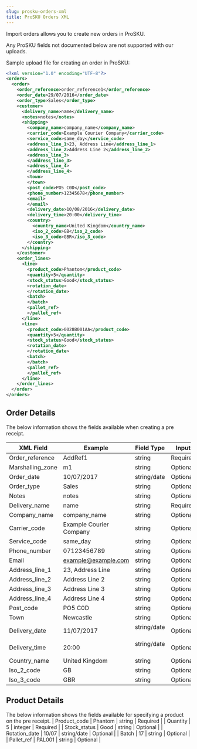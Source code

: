 ```yaml
---
slug: prosku-orders-xml
title: ProSKU Orders XML
---
```

Import orders allows you to create new orders in ProSKU. 

Any ProSKU fields not documented below are not supported with our uploads. 

Sample upload file for creating an order in ProSKU:

```xml
<?xml version="1.0" encoding="UTF-8"?>
<orders>
  <order>
    <order_reference>order_reference1</order_reference>
    <order_date>29/07/2016</order_date>
    <order_type>Sales</order_type>
    <customer>
      <delivery_name>name</delivery_name>
      <notes>notes</notes>
      <shipping>
        <company_name>company_name</company_name>
        <carrier_code>Example Courier Company</carrier_code>
        <service_code>same_day</service_code>
        <address_line_1>23, Address Line</address_line_1>
        <address_line_2>Address Line 2</address_line_2>
        <address_line_3>
        </address_line_3>
        <address_line_4>
        </address_line_4>
        <town>
        </town>
        <post_code>PO5 C0D</post_code>
        <phone_number>12345678</phone_number>
        <email>
        </email>
        <delivery_date>10/08/2016</delivery_date>
        <delivery_time>20:00</delivery_time>
        <country>
          <country_name>United Kingdom</country_name>
          <iso_2_code>GB</iso_2_code>
          <iso_3_code>GBR</iso_3_code>
        </country>
      </shipping>
    </customer>
    <order_lines>
      <line>
        <product_code>Phantom</product_code>
        <quantity>5</quantity>
        <stock_status>Good</stock_status>
        <rotation_date>
        </rotation_date>
        <batch>
        </batch>
        <pallet_ref>
        </pallet_ref>
      </line>
      <line>
        <product_code>0028B001AA</product_code>
        <quantity>5</quantity>
        <stock_status>Good</stock_status>
        <rotation_date>
        </rotation_date>
        <batch>
        </batch>
        <pallet_ref>
        </pallet_ref>
      </line>
    </order_lines>
  </order>
</orders>
```

## Order Details
The below information shows the fields available when creating a pre receipt.

| XML Field | Example | Field Type | Input |
| --- | --- | --- | --- |
| Order_reference | AddRef1 | string | Required |
| Marshalling_zone | m1 | string | Optional |
| Order_date | 10/07/2017 | string/date | Optional |
| Order_type | Sales | string | Optional |
| Notes | notes | string   | Optional |
| Delivery_name | name | string   | Required |
| Company_name | company_name | string   | Optional |
| Carrier_code | Example Courier Company | string   | Optional |
| Service_code | same_day | string   | Optional |
| Phone_number | 07123456789 | string   | Optional |
| Email | example@example.com | string   | Optional |
| Address_line_1 | 23, Address Line | string   | Optional |
| Address_line_2 | Address Line 2 | string   | Optional |
| Address_line_3 | Address Line 3 | string   | Optional |
| Address_line_4 | Address Line 4 | string   | Optional |
| Post_code | PO5 C0D | string   | Optional |
| Town | Newcastle | string   | Optional |
| Delivery_date | 11/07/2017 | string/date   | Optional |
| Delivery_time | 20:00 | string/date   | Optional |
| Country_name | United Kingdom | string   | Optional |
| Iso_2_code | GB | string   | Optional |
| Iso_3_code | GBR | string   | Optional |

## Product Details
The below information shows the fields available for specifying a product on the pre receipt.
| Product_code | Phantom | string | Required |
| Quantity | 5 | integer | Required |
| Stock_status | Good | string | Optional |
| Rotation_date | 10/07 | string/date | Optional |
| Batch | 17 | string | Optional |
| Pallet_ref | PAL001 | string | Optional |
